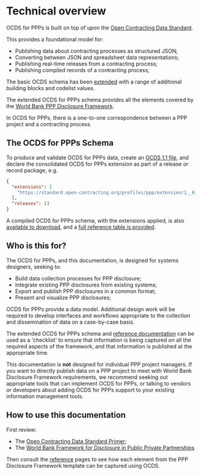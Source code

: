 # Technical overview

OCDS for PPPs is built on top of upon the [Open Contracting Data Standard](https://standard.open-contracting.org/latest/en/).

This provides a foundational model for:

* Publishing data about contracting processes as structured JSON;
* Converting between JSON and spreadsheet data representations;
* Publishing real-time releases from a contracting process;
* Publishing compiled records of a contracting process;

The basic OCDS schema has been [extended](extensions) with a range of additional building blocks and codelist values.

The extended OCDS for PPPs schema provides all the elements covered by the [World Bank PPP Disclosure Framework](https://www.worldbank.org/en/topic/publicprivatepartnerships/brief/ppp-tools#T1).

In OCDS for PPPs, there is a one-to-one correspondence between a PPP project and a contracting process.

## The OCDS for PPPs Schema

To produce and validate OCDS for PPPs data, create an [OCDS 1.1 file](https://standard.open-contracting.org/latest/en/schema/), and declare the consolidated OCDS for PPPs extension as part of a release or record package, e.g.

```json
{
  "extensions": [
    "https://standard.open-contracting.org/profiles/ppp/extension/1__0__0__beta3/extension.json"
  ],
  "releases": []
}
```

A compiled OCDS for PPPs schema, with the extensions applied, is also  [available to download](_static/patched/release-schema.json), and a [full reference table is provided](reference/schema.md).

## Who is this for?

The OCDS for PPPs, and this documentation, is designed for systems designers, seeking to:

* Build data collection processes for PPP disclosure;
* Integrate existing PPP disclosures from existing systems;
* Export and publish PPP disclosures in a common format;
* Present and visualize PPP disclosures;

OCDS for PPPs provide a data model. Additional design work will be required to develop interfaces and workflows appropriate to the collection and dissemination of data on a case-by-case basis.

The extended OCDS for PPPs schema and [reference documentation](framework.md) can be used as a 'checklist' to ensure that information is being captured on all the required aspects of the framework, and that information is published at the appropriate time.

This documentation is **not** designed for individual PPP project managers. If you want to directly publish data on a PPP project to meet with World Bank Disclosure Framework requirements, we recommend seeking out appropriate tools that can implement OCDS for PPPs, or talking to vendors or developers about adding OCDS for PPPs support to your existing information management tools.

## How to use this documentation

First review:

* The [Open Contracting Data Standard Primer](https://standard.open-contracting.org/latest/en/primer/);
* The [World Bank Framework for Disclosure in Public Private Partnerships](https://www.worldbank.org/en/topic/publicprivatepartnerships/brief/a-framework-for-disclosure-in-public-private-partnership-projects)

Then consult the [reference](framework.md) pages to see how each element from the PPP Disclosure Framework template can be captured using OCDS.
